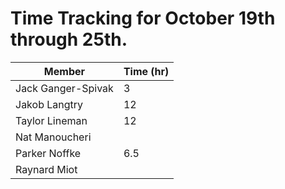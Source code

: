 
# Time Tracking for October 19th through 25th.

| Member             | Time (hr) |
|--------------------|-----------|
| Jack Ganger-Spivak | 3        |
| Jakob Langtry      | 12       |
| Taylor Lineman     | 12       | 
| Nat Manoucheri     |          |
| Parker Noffke      | 6.5      |
| Raynard Miot       |          |
